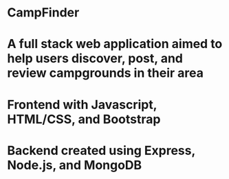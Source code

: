# CampFinder
# A full stack web application aimed to help users discover, post, and review campgrounds in their area
# Frontend with Javascript, HTML/CSS, and Bootstrap
# Backend created using Express, Node.js, and MongoDB
